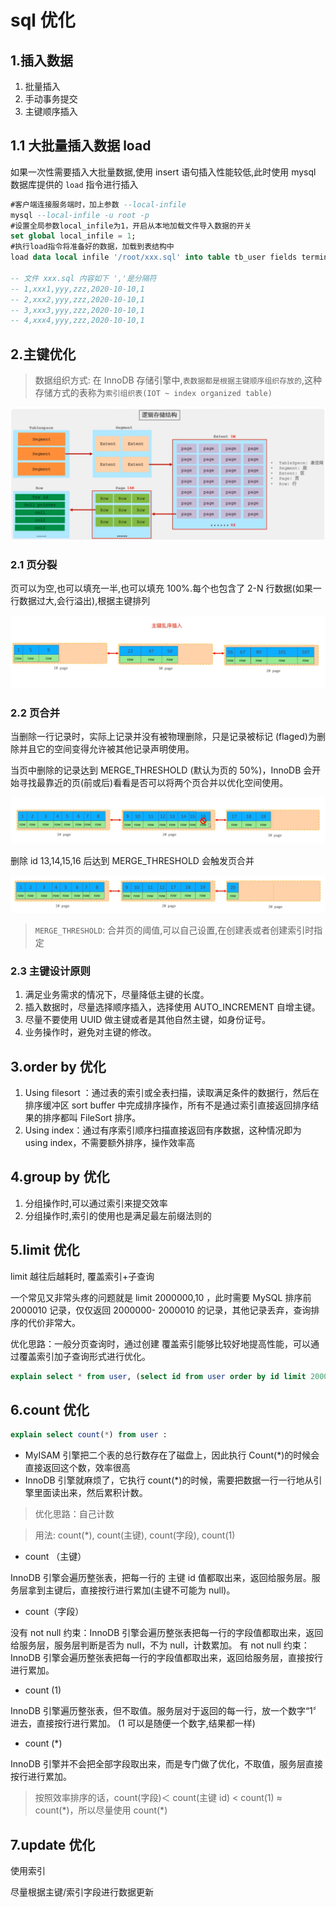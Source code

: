 # sql 优化

## 1.插入数据

1. 批量插入
2. 手动事务提交
3. 主键顺序插入

## 1.1 大批量插入数据 load

如果一次性需要插入大批量数据,使用 insert 语句插入性能较低,此时使用 mysql 数据库提供的 `load` 指令进行插入

```sql
#客户端连接服务端时，加上参数 --local-infile
mysql --local-infile -u root -p
#设置全局参数local_infile为1，开启从本地加载文件导入数据的开关
set global local_infile = 1;
#执行load指令将准备好的数据，加载到表结构中
load data local infile '/root/xxx.sql' into table tb_user fields terminated by ',' lines terminated by '\n':

-- 文件 xxx.sql 内容如下 ','是分隔符
-- 1,xxx1,yyy,zzz,2020-10-10,1
-- 2,xxx2,yyy,zzz,2020-10-10,1
-- 3,xxx3,yyy,zzz,2020-10-10,1
-- 4,xxx4,yyy,zzz,2020-10-10,1
```

## 2.主键优化

> 数据组织方式: 在 InnoDB 存储引擎中,`表数据都是根据主键顺序组织存放的`,这种存储方式的表称为`索引组织表(IOT ~ index organized table)`

![InnoDB_table](./image/InnoDB_table.png)

### 2.1 页分裂

页可以为空,也可以填充一半,也可以填充 100%.每个也包含了 2-N 行数据(如果一行数据过大,会行溢出),根据主键排列

![page_split](./image/page_split.png)

### 2.2 页合并

当删除一行记录时，实际上记录并没有被物理删除，只是记录被标记 (flaged)为删除并且它的空间变得允许被其他记录声明使用。

当页中删除的记录达到 MERGE_THRESHOLD (默认为页的 50%)，InnoDB 会开始寻找最靠近的页(前或后)看看是否可以将两个页合并以优化空间使用。

![page_merge1](./image/page_merge1.png)

删除 id 13,14,15,16 后达到 MERGE_THRESHOLD 会触发页合并

![page_merge2](./image/page_merge2.png)

> `MERGE_THRESHOLD`: 合并页的阈值,可以自己设置,在创建表或者创建索引时指定

### 2.3 主键设计原则

1. 满足业务需求的情况下，尽量降低主键的长度。
2. 插入数据时，尽量选择顺序插入，选择使用 AUTO_INCREMENT 自增主键。
3. 尽量不要使用 UUID 做主键或者是其他自然主键，如身份证号。
4. 业务操作时，避免对主键的修改。

## 3.order by 优化

1. Using filesort ：通过表的索引或全表扫描，读取满足条件的数据行，然后在排序缓冲区 sort buffer 中完成排序操作，所有不是通过索引直接返回排序结果的排序都叫 FileSort 排序。
2. Using index：通过有序索引顺序扫描直接返回有序数据，这种情况即为 using index，不需要额外排序，操作效率高

## 4.group by 优化

1. 分组操作时,可以通过索引来提交效率
2. 分组操作时,索引的使用也是满足最左前缀法则的

## 5.limit 优化

limit 越往后越耗时, 覆盖索引+子查询

一个常见又非常头疼的问题就是 limit 2000000,10 ，此时需要 MySQL 排序前 2000010 记录，仅仅返回 2000000- 2000010 的记录，其他记录丢弃，查询排序的代价非常大。

优化思路：一般分页查询时，通过创建 覆盖索引能够比较好地提高性能，可以通过覆盖索引加子查询形式进行优化。

```sql
explain select * from user, (select id from user order by id limit 2000000,10) a where t.id = a.id;
```

## 6.count 优化

```sql
explain select count(*) from user :
```

- MyISAM 引擎把二个表的总行数存在了磁盘上，因此执行 Count(\*)的时候会直接返回这个数，效率很高
- InnoDB 引擎就麻烦了，它执行 count(\*)的时候，需要把数据一行一行地从引擎里面读出来，然后累积计数。

> 优化思路：自己计数

> 用法: count(\*), count(主键), count(字段), count(1)

- count （主键）

InnoDB 引擎会遍历整张表，把每一行的 主键 id 值都取出来，返回给服务层。服务层拿到主键后，直接按行进行累加(主键不可能为 null)。

- count（字段）

没有 not null 约束：InnoDB 引擎会遍历整张表把每一行的字段值都取出来，返回给服务层，服务层判断是否为 null，不为 null，计数累加。
有 not null 约束：InnoDB 引擎会遍历整张表把每一行的字段值都取出来，返回给服务层，直接按行进行累加。

- count (1)

InnoDB 引擎遍历整张表，但不取值。服务层对于返回的每一行，放一个数字“1〞进去，直接按行进行累加。 (1 可以是随便一个数字,结果都一样)

- count (\*)

InnoDB 引擎并不会把全部字段取出来，而是专门做了优化，不取值，服务层直接按行进行累加。

> 按照效率排序的话，count(字段)＜ count(主键 id) < count(1) ≈ count(\*)，所以尽量使用 count(\*)

## 7.update 优化

使用索引

尽量根据主键/索引字段进行数据更新
